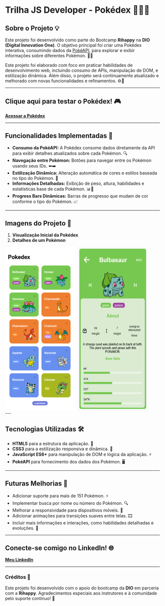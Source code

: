 
# Trilha JS Developer - Pokédex 🧑‍💻🐾

## Sobre o Projeto 💡

Este projeto foi desenvolvido como parte do Bootcamp **Rihappy** na **DIO (Digital Innovation One)**. O objetivo principal foi criar uma Pokédex interativa, consumindo dados da [PokéAPI](https://pokeapi.co/), para explorar e exibir informações sobre diferentes Pokémon. 🐉🦖

Este projeto foi elaborado com foco em praticar habilidades de desenvolvimento web, incluindo consumo de APIs, manipulação de DOM, e estilização dinâmica. Além disso, o projeto será continuamente atualizado e melhorado com novas funcionalidades e refinamentos. ⚙️🚀

---

## **Clique aqui para testar o Pokédex!** 🎮

[**Acessar a Pokédex**](https://marlonalvss.github.io/js-developer-pokedex/)

---

## Funcionalidades Implementadas 🌟

- **Consumo da PokéAPI:** A Pokédex consome dados diretamente da API para exibir detalhes atualizados sobre cada Pokémon. 🔍
- **Navegação entre Pokémon:** Botões para navegar entre os Pokémon usando seus IDs. ⬅️➡️
- **Estilização Dinâmica:** Alteração automática de cores e estilos baseada no tipo do Pokémon. 🎨
- **Informações Detalhadas:** Exibição de peso, altura, habilidades e estatísticas base de cada Pokémon. 📊📏
- **Progress Bars Dinâmicas:** Barras de progresso que mudam de cor conforme o tipo do Pokémon. 📈

---

## Imagens do Projeto 📸

1. **Visualização Inicial da Pokédex**  
2. **Detalhes de um Pokémon**  

<div style="display: flex; gap: 10px;">
    <img src="./assets/images/TelaInicial.png" width="45%" alt="Visualização da Pokédex"/>
    <img src="./assets/images/Detalhes.png" width="45%" alt="Detalhes Pokémon"/>
</div>
---

## Tecnologias Utilizadas 🛠️

- **HTML5** para a estrutura da aplicação. 📝
- **CSS3** para a estilização responsiva e dinâmica. 🎨
- **JavaScript ES6+** para manipulação de DOM e lógica da aplicação. ⚡
- **PokéAPI** para fornecimento dos dados dos Pokémon. 🖥️

---

## Futuras Melhorias 🚧

- Adicionar suporte para mais de 151 Pokémon. ⚡
- Implementar busca por nome ou número do Pokémon. 🔍
- Melhorar a responsividade para dispositivos móveis. 📱
- Adicionar animações para transições suaves entre telas. 🎞️
- Incluir mais informações e interações, como habilidades detalhadas e evoluções. 🌱

---

## Conecte-se comigo no LinkedIn! 🌐  

[**Meu LinkedIn**](https://www.linkedin.com/in/marlon-alvss/)

---

### Créditos 🙏

Este projeto foi desenvolvido com o apoio do bootcamp da **DIO** em parceria com a **Rihappy**. Agradecimentos especiais aos instrutores e à comunidade pelo suporte contínuo! 🌟
